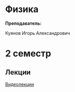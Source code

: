 # Физика

**Преподаватель:**

Куянов Игорь Александрович

# 2 семестр

## Лекции

[Видеолекции](https://m.vk.com/id594767962)
